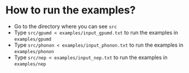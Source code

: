 # How to run the examples?

* Go to the directory where you can see `src`
* Type `src/gpumd < examples/input_gpumd.txt` to run the examples in `examples/gpumd`
* Type `src/phonon < examples/input_phonon.txt` to run the examples in `examples/phonon`
* Type `src/nep < examples/input_nep.txt` to run the examples in `examples/nep`